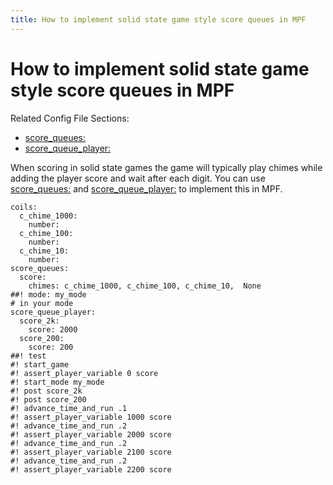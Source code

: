 ```yaml
---
title: How to implement solid state game style score queues in MPF
---
```


# How to implement solid state game style score queues in MPF


Related Config File Sections:

* [score_queues:](../../config/score_queues.md)
* [score_queue_player:](../../config/score_queue_player.md)

When scoring in solid state games the game will typically play chimes
while adding the player score and wait after each digit. You can use
[score_queues:](../../config/score_queues.md) and
[score_queue_player:](../../config/score_queue_player.md) to implement
this in MPF.

``` mpf-config
coils:
  c_chime_1000:
    number:
  c_chime_100:
    number:
  c_chime_10:
    number:
score_queues:
  score:
    chimes: c_chime_1000, c_chime_100, c_chime_10,  None
##! mode: my_mode
# in your mode
score_queue_player:
  score_2k:
    score: 2000
  score_200:
    score: 200
##! test
#! start_game
#! assert_player_variable 0 score
#! start_mode my_mode
#! post score_2k
#! post score_200
#! advance_time_and_run .1
#! assert_player_variable 1000 score
#! advance_time_and_run .2
#! assert_player_variable 2000 score
#! advance_time_and_run .2
#! assert_player_variable 2100 score
#! advance_time_and_run .2
#! assert_player_variable 2200 score
```
